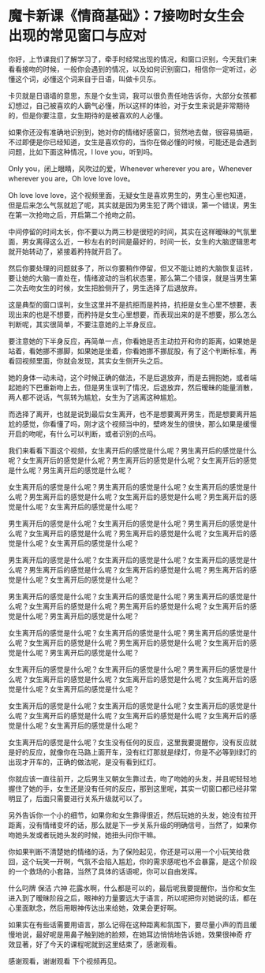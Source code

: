 # 魔卡新课《情商基础》：7接吻时女生会出现的常见窗口与应对

你好，上节课我们了解学习了，牵手时经常出现的情况，和窗口识别，今天我们来看看接吻的时候，一般你会遇到的情况，以及如何识别窗口，相信你一定听过，必懂这个词，必懂这个词来自于日语，叫做卡贝东。

卡贝就是日语墙的意思，东是个女生词，我可以很负责任地告诉你，大部分女孩都幻想过，自己被喜欢的人霸气必懂，所以这样的体验，对于女生来说是非常期待的，但是你要注意，女生期待的是被喜欢的人必懂。

如果你还没有准确地识别到，她对你的情绪好感窗口，贸然地去做，很容易搞砸，不过即便是你已经知道，女生是喜欢你的，当你在做必懂的时候，可能还是会遇到问题，比如下面这种情况，I love you，听到吗。

Only you，闭上眼睛，风吹过的爱，Whenever wherever you are，Whenever wherever you are，Oh love love love。

Oh love love love，这个视频里面，无疑女生是喜欢男生的，男生心里也知道，但是后来怎么气氛就尬了呢，其实就是因为男生犯了两个错误，第一个错误，男生在第一次抢吻之后，开启第二个抢吻之前。

中间停留的时间太长，你不要以为两三秒是很短的时间，其实在这样暧昧的气氛里面，男女离得这么近，一秒左右的时间是最好的，时间一长，女生的大脑逻辑思考就开始转动了，紧接着矜持就开启了。

然后你要处理的问题就多了，所以你要稍作停留，但又不能让她的大脑恢复运转，要让她的大脑一直处在，情绪波动的当机状态里，那么第二个错误，就是当男生第二次去吻女生的时候，女生把脸侧开了，男生选择了后退放弃。

这是典型的窗口误判，女生这里并不是抗拒而是矜持，抗拒是女生心里不想要，表现出来的也是不想要，而矜持是女生心里想要，而表现出来的是不想要，那么怎么判断呢，其实很简单，不要注意她的上半身反应。

要注意她的下半身反应，再简单一点，你看她是否主动拉开和你的距离，如果她是站着，看她挪不挪脚，如果她是坐着，你看她挪不挪屁股，有了这个判断标准，再看回视频里面，你就会发现，其实女生侧开头之后。

她的身体一动未动，这个时候正确的做法，不是后退放弃，而是去拥抱她，或者端起她的下巴重新吻上去，但是男生误判了情况，后退放弃，然后暧昧的能量消散，两人都不说话，气氛转为尴尬，女生为了逃离这种尴尬。

而选择了离开，也就是说到最后女生离开，也不是想要离开男生，而是想要离开尴尬的感觉，你看懂了吗，刚才这个视频当中的，壁咚发生的很快，那么如果是缓慢开启的吻呢，有什么可以判断，或者识别的点吗。

我们来看看下面这个视频，女生离开后的感觉是什么呢？男生离开后的感觉是什么呢？女生离开后的感觉是什么呢？男生离开后的感觉是什么呢？女生离开后的感觉是什么呢？男生离开后的感觉是什么呢？

女生离开后的感觉是什么呢？男生离开后的感觉是什么呢？女生离开后的感觉是什么呢？男生离开后的感觉是什么呢？女生离开后的感觉是什么呢？男生离开后的感觉是什么呢？女生离开后的感觉是什么呢？

男生离开后的感觉是什么呢？女生离开后的感觉是什么呢？男生离开后的感觉是什么呢？女生离开后的感觉是什么呢？男生离开后的感觉是什么呢？女生离开后的感觉是什么呢？女生离开后的感觉是什么呢？

男生离开后的感觉是什么呢？女生离开后的感觉是什么呢？女生离开后的感觉是什么呢？男生离开后的感觉是什么呢？女生离开后的感觉是什么呢？男生离开后的感觉是什么呢？女生离开后的感觉是什么呢？

男生离开后的感觉是什么呢？女生离开后的感觉是什么呢？男生离开后的感觉是什么呢？女生离开后的感觉是什么呢？男生离开后的感觉是什么呢？女生离开后的感觉是什么呢？男生离开后的感觉是什么呢？

女生离开后的感觉是什么呢？女生离开后的感觉是什么呢？男生离开后的感觉是什么呢？女生离开后的感觉是什么呢？男生离开后的感觉是什么呢？女生离开后的感觉是什么呢？男生离开后的感觉是什么呢？

女生离开后的感觉是什么呢？女生离开后的感觉是什么呢？男生离开后的感觉是什么呢？女生离开后的感觉是什么呢？女生离开后的感觉是什么呢？女生离开后的感觉是什么呢？女生离开后的感觉是什么呢？

女生离开后的感觉是什么呢？女生离开后的感觉是什么呢？女生离开后的感觉是什么呢？女生离开后的感觉是什么呢？女生离开后的感觉是什么呢？女生离开后的感觉是什么呢？女生离开后的感觉是什么呢？

女生离开后的感觉是什么呢？女生没有任何的反应，这里我要提醒你，没有反应就是好的反应，就像你在马路上面开车，没有红灯那就是绿灯，你是不必等到绿灯的出现才开车的，正确的做法呢，是没有看到红灯。

你就应该一直往前开，之后男生又朝女生靠过去，吻了吻她的头发，并且呢轻轻地握住了她的手，女生还是没有任何的反应，那到这里呢，其实一切窗口都已经非常明显了，后面只需要进行关系升级就可以了。

另外告诉你一个小的细节，如果你和女生靠得很近，然后玩她的头发，她没有拉开距离，没有情绪变坏的话，那么就是下一步关系升级的明确信号，当然了，如果你吻她头发或者玩她头发的时候，她扭头问你干嘛。

你如果判断不清楚她的情绪的话，为了保险起见，你还是可以用一个小玩笑给救回，这个玩笑一开啊，气氛不会陷入尴尬，你的需求感呢也不会暴露，是这个阶段的一个救场的小套路，当然了具体的话语呢，你可以自由发挥。

什么叼牌 保洁 六神 花露水啊，什么都是可以的，最后呢我要提醒你，当你和女生进入到了暧昧阶段之后，眼神的力量要远大于语言，所以呢把你对她说的话，都在心里面默念，然后用眼神传达出来给她，效果会更好啊。

如果实在有些话需要用语言，那么记得在这种距离和氛围下，要尽量小声的而且缓慢地说，最好呢是用鼻子触到她的脸颊，在她耳边悄悄地告诉她，效果很神奇 疗效显著，好了今天的课程呢就到这里结束了，感谢观看。

感谢观看，谢谢观看 下个视频再见。